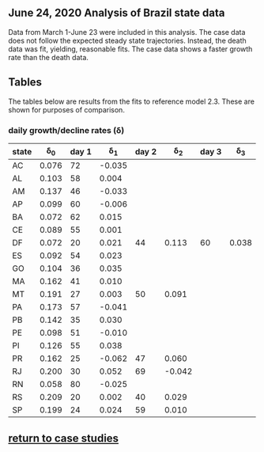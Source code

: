 ## June 24, 2020 Analysis of Brazil state data

Data from March 1-June 23 were included in this analysis.
The case data does not follow the expected steady state trajectories.
Instead, the death data was fit, yielding, reasonable fits.
The case data shows a faster growth rate than the death data.

## Tables

The tables below are results from the fits to reference model 2.3.
These are shown for purposes of comparison.

### daily growth/decline rates (&delta;)

state| &delta;<sub>0</sub> | day 1 | &delta;<sub>1</sub> | day 2 | &delta;<sub>2</sub> | day 3 | &delta;<sub>3</sub>  
---|---|---|---|---|---|---|---
AC|0.076|72|-0.035
AL|0.103|58|0.004
AM|0.137|46|-0.033
AP|0.099|60|-0.006
BA|0.072|62|0.015
CE|0.089|55|0.001
DF|0.072|20|0.021|44|0.113|60|0.038
ES|0.092|54|0.023
GO|0.104|36|0.035
MA|0.162|41|0.010
MT|0.191|27|0.003|50|0.091
PA|0.173|57|-0.041
PB|0.142|35|0.030
PE|0.098|51|-0.010
PI|0.126|55|0.038
PR|0.162|25|-0.062|47|0.060
RJ|0.200|30|0.052|69|-0.042
RN|0.058|80|-0.025
RS|0.209|20|0.002|40|0.029
SP|0.199|24|0.024|59|0.010

## [return to case studies](../index.md)

